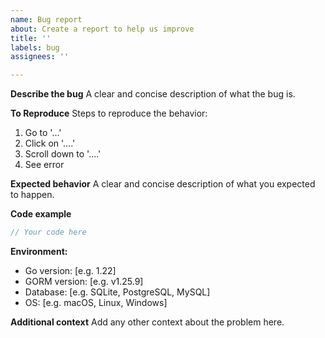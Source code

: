 ```yaml
---
name: Bug report
about: Create a report to help us improve
title: ''
labels: bug
assignees: ''

---
```


**Describe the bug**
A clear and concise description of what the bug is.

**To Reproduce**
Steps to reproduce the behavior:
1. Go to '...'
2. Click on '....'
3. Scroll down to '....'
4. See error

**Expected behavior**
A clear and concise description of what you expected to happen.

**Code example**
```go
// Your code here
```

**Environment:**
 - Go version: [e.g. 1.22]
 - GORM version: [e.g. v1.25.9]
 - Database: [e.g. SQLite, PostgreSQL, MySQL]
 - OS: [e.g. macOS, Linux, Windows]

**Additional context**
Add any other context about the problem here.
